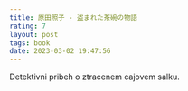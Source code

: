 ```yaml
---
title: 原田照子 - 盗まれた茶碗の物語
rating: 7
layout: post
tags: book
date: 2023-03-02 19:47:56
---
```

<p>
Detektivni pribeh o ztracenem cajovem salku.
</p>
